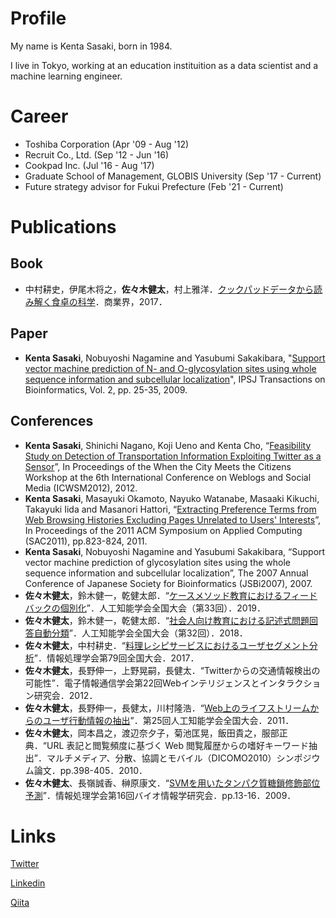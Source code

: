 # Profile
My name is Kenta Sasaki, born in 1984.

I live in Tokyo, working at an education instituition as a data scientist and a machine learning engineer.

# Career
- Toshiba Corporation (Apr '09 - Aug '12)
- Recruit Co., Ltd. (Sep '12 - Jun '16)
- Cookpad Inc. (Jul '16 - Aug '17)
- Graduate School of Management, GLOBIS University (Sep '17 - Current)
- Future strategy advisor for Fukui Prefecture (Feb '21 - Current)

# Publications
## Book
- 中村耕史，伊尾木将之，**佐々木健太**，村上雅洋．[クックパッドデータから読み解く食卓の科学](https://www.amazon.co.jp/dp/4785505206)．商業界，2017．

## Paper
- **Kenta Sasaki**, Nobuyoshi Nagamine and Yasubumi Sakakibara, "[Support vector machine prediction of N- and O-glycosylation sites using whole sequence information and subcellular localization](https://www.jstage.jst.go.jp/article/imt/4/2/4_2_400/_article/-char/ja)", IPSJ Transactions on Bioinformatics, Vol. 2, pp. 25-35, 2009.

## Conferences
- **Kenta Sasaki**, Shinichi Nagano, Koji Ueno and Kenta Cho, “[Feasibility Study on Detection of Transportation Information Exploiting Twitter as a Sensor](https://www.aaai.org/ocs/index.php/ICWSM/ICWSM12/paper/view/4752)”, In Proceedings of the When the City Meets the Citizens Workshop at the 6th International Conference on Weblogs and Social Media (ICWSM2012), 2012.
- **Kenta Sasaki**, 	Masayuki Okamoto, Nayuko Watanabe, Masaaki Kikuchi, Takayuki Iida and Masanori Hattori, “[Extracting Preference Terms from Web Browsing Histories Excluding Pages Unrelated to Users' Interests](https://dl.acm.org/doi/10.1145/1982185.1982362)”, In Proceedings of the 2011 ACM Symposium on Applied Computing (SAC2011), pp.823-824, 2011.
- **Kenta Sasaki**, Nobuyoshi Nagamine and Yasubumi Sakakibara, “Support vector machine prediction of glycosylation sites using the whole sequence information and subcellular localization”, The 2007 Annual Conference of Japanese Society for Bioinformatics (JSBi2007), 2007.
- **佐々木健太**，鈴木健一，乾健太郎．“[ケースメソッド教育におけるフィードバックの個別化](https://www.jstage.jst.go.jp/article/pjsai/JSAI2019/0/JSAI2019_1O3J1203/_article/-char/ja/)”．人工知能学会全国大会（第33回）．2019．
- **佐々木健太**，鈴木健一，乾健太郎．“[社会人向け教育における記述式問題回答自動分類](https://www.jstage.jst.go.jp/article/pjsai/JSAI2018/0/JSAI2018_1L203/_article/-char/ja/)”．人工知能学会全国大会（第32回）．2018．
- **佐々木健太**，中村耕史．“[料理レシピサービスにおけるユーザセグメント分析](https://ci.nii.ac.jp/naid/170000174455/)”．情報処理学会第79回全国大会．2017．
- **佐々木健太**，長野伸一，上野晃嗣，長健太．“Twitterからの交通情報検出の可能性”．電子情報通信学会第22回Webインテリジェンスとインタラクション研究会．2012．
- **佐々木健太**，長野伸一，長健太，川村隆浩．“[Web上のライフストリームからのユーザ行動情報の抽出](https://www.jstage.jst.go.jp/article/pjsai/JSAI2011/0/JSAI2011_3F34in/_article/-char/ja/)”．第25回人工知能学会全国大会．2011．
- **佐々木健太**，岡本昌之，渡辺奈夕子，菊池匡晃，飯田貴之，服部正典．“URL 表記と閲覧頻度に基づく Web 閲覧履歴からの嗜好キーワード抽出”．マルチメディア、分散、協調とモバイル（DICOMO2010）シンポジウム論文．pp.398-405．2010．
- **佐々木健太**、長嶺誠香、榊原康文．“[SVMを用いたタンパク質糖鎖修飾部位予測](https://ci.nii.ac.jp/naid/110007226085)”．情報処理学会第16回バイオ情報学研究会．pp.13-16．2009．


# Links
[Twitter](https://twitter.com/kenta1984)

[Linkedin](https://www.linkedin.com/in/kenta1984)

[Qiita](https://qiita.com/kenta1984)
